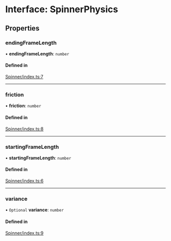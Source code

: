 # Interface: SpinnerPhysics

## Properties

### endingFrameLength

• **endingFrameLength**: `number`

#### Defined in

[Spinner/index.ts:7](https://github.com/daniellacosse/idea-spinner/blob/892807c/packages/spinner/Spinner/index.ts#L7)

___

### friction

• **friction**: `number`

#### Defined in

[Spinner/index.ts:8](https://github.com/daniellacosse/idea-spinner/blob/892807c/packages/spinner/Spinner/index.ts#L8)

___

### startingFrameLength

• **startingFrameLength**: `number`

#### Defined in

[Spinner/index.ts:6](https://github.com/daniellacosse/idea-spinner/blob/892807c/packages/spinner/Spinner/index.ts#L6)

___

### variance

• `Optional` **variance**: `number`

#### Defined in

[Spinner/index.ts:9](https://github.com/daniellacosse/idea-spinner/blob/892807c/packages/spinner/Spinner/index.ts#L9)
